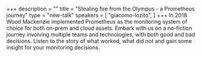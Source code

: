+++
description = ""
title = "Stealing fire from the Olympus - a Prometheus journey"
type = "new-talk"
speakers = [
        "giacomo-lozito",
]
+++
In 2018 Wood Mackenzie implemented Prometheus as the monitoring system of choice for both on-prem and cloud assets. Embark with us on a no-fiction journey involving multiple teams and technologies, with both good and bad decisions. Listen to the story of what worked, what did not and gain some insight for your monitoring decisions.